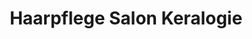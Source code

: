 ---
title: "Haarpflege Salon Keralogie"
url: /neu-isenburg/haarpflege-salon-keralogie/
shop: Friseur
---